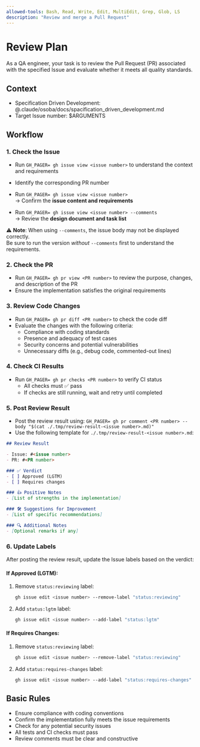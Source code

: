 ```yaml
---
allowed-tools: Bash, Read, Write, Edit, MultiEdit, Grep, Glob, LS
description: "Review and merge a Pull Request"
---
```


# Review Plan

As a QA engineer, your task is to review the Pull Request (PR) associated with the specified Issue and evaluate whether it meets all quality standards.

## Context

- Specification Driven Development: @.claude/osoba/docs/spacification_driven_development.md
- Target Issue number: $ARGUMENTS


## Workflow

### 1. Check the Issue

- Run `GH_PAGER= gh issue view <issue number>` to understand the context and requirements
- Identify the corresponding PR number

- Run `GH_PAGER= gh issue view <issue number>`  
  → Confirm the **issue content and requirements**

- Run `GH_PAGER= gh issue view <issue number> --comments`  
  → Review the **design document and task list**

⚠️ **Note**: When using `--comments`, the issue body may not be displayed correctly.  
Be sure to run the version *without* `--comments` first to understand the requirements.

### 2. Check the PR

- Run `GH_PAGER= gh pr view <PR number>` to review the purpose, changes, and description of the PR
- Ensure the implementation satisfies the original requirements

### 3. Review Code Changes

- Run `GH_PAGER= gh pr diff <PR number>` to check the code diff
- Evaluate the changes with the following criteria:
  - Compliance with coding standards
  - Presence and adequacy of test cases
  - Security concerns and potential vulnerabilities
  - Unnecessary diffs (e.g., debug code, commented-out lines)

### 4. Check CI Results

- Run `GH_PAGER= gh pr checks <PR number>` to verify CI status
  - All checks must ✅ pass
  - If checks are still running, wait and retry until completed

### 5. Post Review Result

- Post the review result using:
  `GH_PAGER= gh pr comment <PR number> --body "$(cat ./.tmp/review-result-<issue number>.md)"`
- Use the following template for `./.tmp/review-result-<issue number>.md`:

```markdown
## Review Result

- Issue: #<issue number>
- PR: #<PR number>

### ✅ Verdict
- [ ] Approved (LGTM)
- [ ] Requires changes

### 👍 Positive Notes
- [List of strengths in the implementation]

### 🛠 Suggestions for Improvement
- [List of specific recommendations]

### 🔍 Additional Notes
- [Optional remarks if any]
```

### 6. Update Labels

After posting the review result, update the Issue labels based on the verdict:

#### If Approved (LGTM):
1. Remove `status:reviewing` label:
   ```bash
   gh issue edit <issue number> --remove-label "status:reviewing"
   ```
2. Add `status:lgtm` label:
   ```bash
   gh issue edit <issue number> --add-label "status:lgtm"
   ```

#### If Requires Changes:
1. Remove `status:reviewing` label:
   ```bash
   gh issue edit <issue number> --remove-label "status:reviewing"
   ```
2. Add `status:requires-changes` label:
   ```bash
   gh issue edit <issue number> --add-label "status:requires-changes"
   ```

## Basic Rules

- Ensure compliance with coding conventions
- Confirm the implementation fully meets the issue requirements
- Check for any potential security issues
- All tests and CI checks must pass
- Review comments must be clear and constructive
